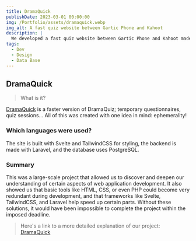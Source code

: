 ```yaml
---
title: DramaQuick
publishDate: 2023-03-01 00:00:00
img: /Portfolio/assets/dramaquick.webp
img_alt: A fast quiz website between Gartic Phone and Kahoot
description: |
  We developed a fast quiz website between Gartic Phone and Kahoot made with Svelte, TailwindCSS and Laravel.
tags:
  - Dev
  - Design
  - Data Base
---
```


## DramaQuick

> What is it?

[DramaQuick](https://github.com/Dramaquick/DramaQuick) is a faster version of DramaQuiz; temporary questionnaires, quiz sessions... All of this was created with one idea in mind: ephemerality!

### Which languages were used?

The site is built with Svelte and TailwindCSS for styling, the backend is made with Laravel, and the database uses PostgreSQL.

### Summary

This was a large-scale project that allowed us to discover and deepen our understanding of certain aspects of web application development. It also showed us that basic tools like HTML, CSS, or even PHP could become very redundant during development, and that frameworks like Svelte, TailwindCSS, and Laravel help speed up certain parts. Without these solutions, it would have been impossible to complete the project within the imposed deadline.

> Here's a link to a more detailed explanation of our project: [DramaQuick](https://cdn.discordapp.com/attachments/1016333891105214604/1101173336463122503/DramaQuick.docx?ex=65563a16&is=6543c516&hm=3ba5d199fdf4649f571f15da1ec1a25c2df061884db5a71403b38bede1ec8ed5&)